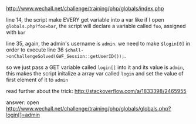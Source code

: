 http://www.wechall.net/challenge/training/php/globals/index.php

line 14, the script make EVERY get variable into a var like if I open `globals.php?foo=bar`, the script will declare a variable called `foo`, assigned with `bar`

line 35, again, the admin's username is `admin`. we need to make `$login[0]` in order to execute line 36 `$chall->onChallengeSolved(GWF_Session::getUserID());`.

so we just pass a GET variable called `login[]` into it and its value is `admin`, this makes the script initalize a array var called `login` and set the value of first element of it to `admin`

read further about the trick: http://stackoverflow.com/a/1833398/2465955

answer: open http://www.wechall.net/challenge/training/php/globals/globals.php?login[]=admin
